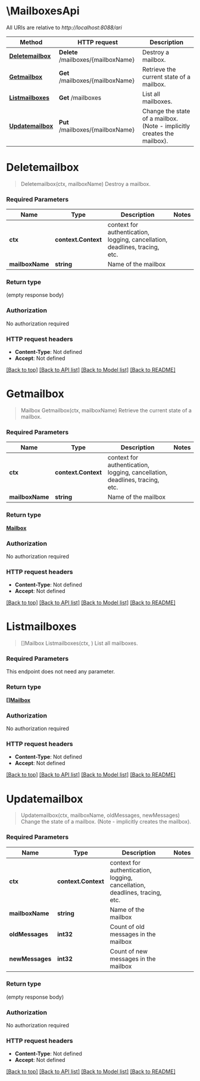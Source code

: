 # \MailboxesApi

All URIs are relative to *http://localhost:8088/ari*

Method | HTTP request | Description
------------- | ------------- | -------------
[**Deletemailbox**](MailboxesApi.md#Deletemailbox) | **Delete** /mailboxes/{mailboxName} | Destroy a mailbox.
[**Getmailbox**](MailboxesApi.md#Getmailbox) | **Get** /mailboxes/{mailboxName} | Retrieve the current state of a mailbox.
[**Listmailboxes**](MailboxesApi.md#Listmailboxes) | **Get** /mailboxes | List all mailboxes.
[**Updatemailbox**](MailboxesApi.md#Updatemailbox) | **Put** /mailboxes/{mailboxName} | Change the state of a mailbox. (Note - implicitly creates the mailbox).


# **Deletemailbox**
> Deletemailbox(ctx, mailboxName)
Destroy a mailbox.

### Required Parameters

Name | Type | Description  | Notes
------------- | ------------- | ------------- | -------------
 **ctx** | **context.Context** | context for authentication, logging, cancellation, deadlines, tracing, etc.
  **mailboxName** | **string**| Name of the mailbox | 

### Return type

 (empty response body)

### Authorization

No authorization required

### HTTP request headers

 - **Content-Type**: Not defined
 - **Accept**: Not defined

[[Back to top]](#) [[Back to API list]](../README.md#documentation-for-api-endpoints) [[Back to Model list]](../README.md#documentation-for-models) [[Back to README]](../README.md)

# **Getmailbox**
> Mailbox Getmailbox(ctx, mailboxName)
Retrieve the current state of a mailbox.

### Required Parameters

Name | Type | Description  | Notes
------------- | ------------- | ------------- | -------------
 **ctx** | **context.Context** | context for authentication, logging, cancellation, deadlines, tracing, etc.
  **mailboxName** | **string**| Name of the mailbox | 

### Return type

[**Mailbox**](Mailbox.md)

### Authorization

No authorization required

### HTTP request headers

 - **Content-Type**: Not defined
 - **Accept**: Not defined

[[Back to top]](#) [[Back to API list]](../README.md#documentation-for-api-endpoints) [[Back to Model list]](../README.md#documentation-for-models) [[Back to README]](../README.md)

# **Listmailboxes**
> []Mailbox Listmailboxes(ctx, )
List all mailboxes.

### Required Parameters
This endpoint does not need any parameter.

### Return type

[**[]Mailbox**](Mailbox.md)

### Authorization

No authorization required

### HTTP request headers

 - **Content-Type**: Not defined
 - **Accept**: Not defined

[[Back to top]](#) [[Back to API list]](../README.md#documentation-for-api-endpoints) [[Back to Model list]](../README.md#documentation-for-models) [[Back to README]](../README.md)

# **Updatemailbox**
> Updatemailbox(ctx, mailboxName, oldMessages, newMessages)
Change the state of a mailbox. (Note - implicitly creates the mailbox).

### Required Parameters

Name | Type | Description  | Notes
------------- | ------------- | ------------- | -------------
 **ctx** | **context.Context** | context for authentication, logging, cancellation, deadlines, tracing, etc.
  **mailboxName** | **string**| Name of the mailbox | 
  **oldMessages** | **int32**| Count of old messages in the mailbox | 
  **newMessages** | **int32**| Count of new messages in the mailbox | 

### Return type

 (empty response body)

### Authorization

No authorization required

### HTTP request headers

 - **Content-Type**: Not defined
 - **Accept**: Not defined

[[Back to top]](#) [[Back to API list]](../README.md#documentation-for-api-endpoints) [[Back to Model list]](../README.md#documentation-for-models) [[Back to README]](../README.md)

